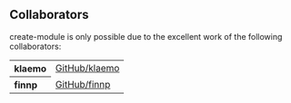 ## Collaborators

create-module is only possible due to the excellent work of the following collaborators:

<table><tbody><tr><th align="left">klaemo</th><td><a href="https://github.com/klaemo">GitHub/klaemo</a></td></tr>
<tr><th align="left">finnp</th><td><a href="https://github.com/finnp">GitHub/finnp</a></td></tr>
</tbody></table>
